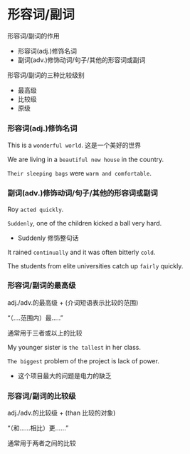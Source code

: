 # 形容词/副词

形容词/副词的作用
* 形容词(adj.)修饰名词
* 副词(adv.)修饰动词/句子/其他的形容词或副词

形容词/副词的三种比较级别
* 最高级
* 比较级
* 原级

### 形容词(adj.)修饰名词

This is a `wonderful world`. 这是一个美好的世界

We are living in a `beautiful new house` in the country.

`Their sleeping bags` were `warm and comfortable`.

### 副词(adv.)修饰动词/句子/其他的形容词或副词

Roy `acted quickly`.

`Suddenly`, one of the children kicked a ball very hard.
* Suddenly 修饰整句话

It rained `continually` and it was often bitterly `cold`.

The students from elite universities catch up `fairly` quickly.

### 形容词/副词的最高级

adj./adv.的最高级 + (介词短语表示比较的范围)

“（....范围内）最.....”

通常用于三者或以上的比较

My younger sister is `the tallest` in her class.

`The biggest` problem of the project is lack of power.
* 这个项目最大的问题是电力的缺乏 

### 形容词/副词的比较级

adj./adv.的比较级 + (than 比较的对象)

“（和......相比）更……”

通常用于两者之间的比较



